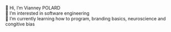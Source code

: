 👋 Hi, I’m Vianney POLARD<br>
👀 I’m interested in software engineering<br>
🌱 I’m currently learning how to program, branding basics, neuroscience and congitive bias<br>

<!---
4tinley/4tinley is a ✨ special ✨ repository because its `README.md` (this file) appears on your GitHub profile.
You can click the Preview link to take a look at your changes.
--->
